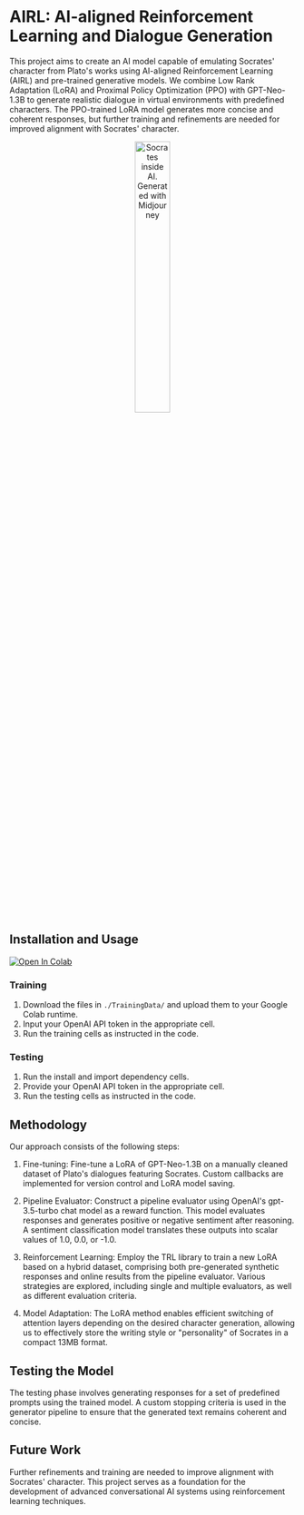 # AIRL: AI-aligned Reinforcement Learning and Dialogue Generation

This project aims to create an AI model capable of emulating Socrates' character from Plato's works using AI-aligned Reinforcement Learning (AIRL) and pre-trained generative models. We combine Low Rank Adaptation (LoRA) and Proximal Policy Optimization (PPO) with GPT-Neo-1.3B to generate realistic dialogue in virtual environments with predefined characters. The PPO-trained LoRA model generates more concise and coherent responses, but further training and refinements are needed for improved alignment with Socrates' character.


<p align="center">
  <img src="https://cdn.discordapp.com/attachments/979273847931027456/1102442665334808616/Bardia323_socrates_inside_an_artificial_neural_network_c65ea162-af37-4e03-967e-908bf397276a.png" alt="Socrates inside AI. Generated with Midjourney" style="width:35%">
</p>


## Installation and Usage
[![Open In Colab](https://colab.research.google.com/assets/colab-badge.svg)](https://colab.research.google.com/drive/15XPnrFpi15Y2d3xGKba-K5qoYKkTfyfO#scrollTo=jVy3QV0vo148)
### Training

1. Download the files in `./TrainingData/` and upload them to your Google Colab runtime.
2. Input your OpenAI API token in the appropriate cell.
3. Run the training cells as instructed in the code.

### Testing

1. Run the install and import dependency cells.
2. Provide your OpenAI API token in the appropriate cell.
3. Run the testing cells as instructed in the code.

## Methodology

Our approach consists of the following steps:

1. Fine-tuning: Fine-tune a LoRA of GPT-Neo-1.3B on a manually cleaned dataset of Plato's dialogues featuring Socrates. Custom callbacks are implemented for version control and LoRA model saving.

2. Pipeline Evaluator: Construct a pipeline evaluator using OpenAI's gpt-3.5-turbo chat model as a reward function. This model evaluates responses and generates positive or negative sentiment after reasoning. A sentiment classification model translates these outputs into scalar values of 1.0, 0.0, or -1.0.

3. Reinforcement Learning: Employ the TRL library to train a new LoRA based on a hybrid dataset, comprising both pre-generated synthetic responses and online results from the pipeline evaluator. Various strategies are explored, including single and multiple evaluators, as well as different evaluation criteria.

4. Model Adaptation: The LoRA method enables efficient switching of attention layers depending on the desired character generation, allowing us to effectively store the writing style or "personality" of Socrates in a compact 13MB format.

## Testing the Model

The testing phase involves generating responses for a set of predefined prompts using the trained model. A custom stopping criteria is used in the generator pipeline to ensure that the generated text remains coherent and concise.

## Future Work

Further refinements and training are needed to improve alignment with Socrates' character. This project serves as a foundation for the development of advanced conversational AI systems using reinforcement learning techniques.
